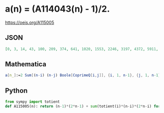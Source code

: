 # a\(n\) \= \(A114043\(n\) \- 1\)/2\.
https://oeis.org/A115005
## JSON
```JSON
[0, 3, 14, 43, 100, 209, 374, 641, 1020, 1553, 2246, 3197, 4372, 5911, 7778, 10037, 12728, 16043, 19862, 24467, 29728, 35777, 42626, 50625, 59520, 69675, 80966, 93627, 107568, 123345, 140458, 159673, 180664, 203651, 228590, 255857, 285116, 317363, 352058]
```
## Mathematica
```Mathematica
a[n_]:=2 Sum[(n-i) (n-j) Boole[CoprimeQ[i,j]], {i, 1, n-1}, {j, 1, n-1}] / 2 + n^2 - n; Array[a, 40] (* _Vincenzo Librandi_, Feb 05 2020 *)
```
## Python
```Python
from sympy import totient
def A115005(n): return (n-1)*(2*n-1) + sum(totient(i)*(n-i)*(2*n-i) for i in range(2,n)) # _Chai Wah Wu_, Aug 15 2021
```
